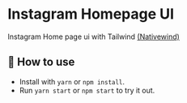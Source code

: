 # Instagram Homepage UI

Instagram Home page ui with Tailwind [(Nativewind)](https://www.nativewind.dev/)

## 🚀 How to use

- Install with `yarn` or `npm install`.
- Run `yarn start` or `npm start` to try it out.
